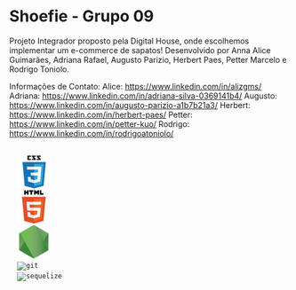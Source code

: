 # Shoefie - Grupo 09
Projeto Integrador proposto pela Digital House, onde escolhemos implementar um e-commerce de sapatos! 
Desenvolvido por Anna Alice Guimarães, Adriana Rafael, Augusto Parizio, Herbert Paes, Petter Marcelo e Rodrigo Toniolo.

Informações de Contato:
Alice: https://www.linkedin.com/in/alizgms/
Adriana: https://www.linkedin.com/in/adriana-silva-0369141b4/
Augusto: https://www.linkedin.com/in/augusto-parizio-a1b7b21a3/
Herbert: https://www.linkedin.com/in/herbert-paes/
Petter: https://www.linkedin.com/in/petter-kuo/
Rodrigo: https://www.linkedin.com/in/rodrigoatoniolo/

<code>
  <img height="60" src="https://raw.githubusercontent.com/github/explore/80688e429a7d4ef2fca1e82350fe8e3517d3494d/topics/css/css.png" alt="css">
  <img height="60" src="https://raw.githubusercontent.com/github/explore/80688e429a7d4ef2fca1e82350fe8e3517d3494d/topics/html/html.png" alt="html">
  <img height="60" src="https://raw.githubusercontent.com/github/explore/80688e429a7d4ef2fca1e82350fe8e3517d3494d/topics/nodejs/nodejs.png" alt="nodejs">
  <img height="60" src="https://git-scm.com/images/logos/downloads/Git-Icon-1788C.png" alt="git">
  <img height="60" src="https://miro.medium.com/max/500/1*-6qHuOwJfWtkFkymMovJFQ.png" alt="sequelize">
</code> 

